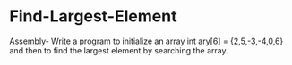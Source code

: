 # Find-Largest-Element
Assembly-
Write a program to initialize an array 
int ary[6] = {2,5,-3,-4,0,6}
and then to find the largest element by searching the array.
